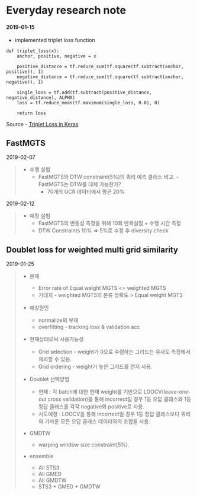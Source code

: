 # Everyday research note

#### 2019-01-15

* implemented triplet loss function
```
def triplet_loss(x):
    anchor, positive, negative = x

    positive_distance = tf.reduce_sum(tf.square(tf.subtract(anchor, positive)), 1)
    negative_distance = tf.reduce_sum(tf.square(tf.subtract(anchor, negative)), 1)

    single_loss = tf.add(tf.subtract(positive_distance, negative_distance), ALPHA)
    loss = tf.reduce_mean(tf.maximum(single_loss, 0.0), 0)

    return loss
```
Source - [Triplet Loss in Keras](https://codepad.co/snippet/F1uVDD5N)

FastMGTS
--------
2019-02-07 <br/>

> * 수행 실험
>   * FastMGTS와 DTW constraint(5%)의 쿼리 예측 클래스 비교. - FastMGTS는 DTW를 대체 가능한가?
>       * 70개의 UCR 데이터에서 평균 20%

2019-02-12 <br/>

> * 예정 실험
>   * FastMGTS의 변동성 측정을 위해 10회 반복실험 + 수행 시간 측정
>   * DTW Constraints 10% => 5%로 수정 후 diversity check
 
Doublet loss for weighted multi grid similarity
-------------------------------------------------
2019-01-25 <br/>

> * 문제 <br/>
>   * Error rate of Equal weight MGTS <= weighted MGTS
>   * 기대치 - weighted MGTS의 분류 정확도 > Equal weight MGTS 
>
> * 예상원인
>   * normalize의 부재
>   * overfitting - tracking loss & validation acc
>
> * 현재상태로써 사용가능성
>   * Grid selection - weight가 0으로 수렴하는 그리드는 유사도 측정에서 제외할 수 있음.
>   * Grid ordering - weight가 높은 그리드를 먼저 사용.
>
> * Doublet 선택방법
>   * 현재 : 각 batch에 대한 현재 weight를 기반으로 LOOCV(leave-one-out cross validation)을 통해 incorrect일 경우 1등 오답 클래스와 1등 정답 클래스를 각각 nagative와 positive로 사용.
>   * 시도예정 : LOOCV을 통해 incorrect일 경우 1등 정답 클래스보다 쿼리와 가까운 모든 오답 클래스 데이터와의 조합을 사용.
> * GMDTW
>   * warping window size constraint(5%). 
> * ensemble
>   * All STS3
>   * All GMED
>   * All GMDTW
>   * STS3 + GMED + GMDTW


